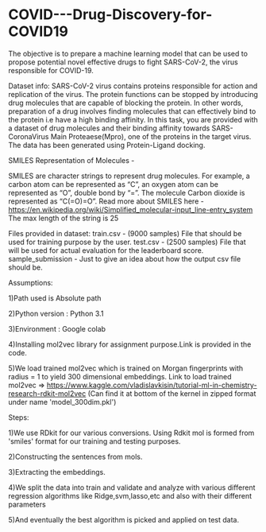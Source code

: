 # COVID---Drug-Discovery-for-COVID19
The objective is to prepare a machine learning model that can be used to propose potential novel effective drugs to fight SARS-CoV-2, the virus responsible for COVID-19.


Dataset info:
SARS-CoV-2 virus contains proteins responsible for action and replication of the virus. The protein functions can be stopped by introducing drug molecules that are capable of blocking the protein. In other words, preparation of a drug involves finding molecules that can effectively bind to the protein i.e have a high binding affinity.
In this task, you are provided with a dataset of drug molecules and their binding affinity towards SARS-CoronaVirus Main Proteaese(Mpro), one of the proteins in the target virus.
The data has been generated using Protein-Ligand docking.



SMILES Representation of Molecules -

SMILES are character strings to represent drug molecules. For example, a carbon atom can be represented as “C”, an oxygen atom can be represented as “O”, double bond by “=”. The molecule Carbon dioxide is represented as “C(=O)=O”. Read more about SMILES here - https://en.wikipedia.org/wiki/Simplified_molecular-input_line-entry_system
The max length of the string is 25


Files provided in dataset:
train.csv - (9000 samples) File that should be used for training purpose by the user.
test.csv - (2500 samples) File that will be used for actual evaluation for the leaderboard score.
sample_submission - Just to give an idea about how the output csv file should be.



Assumptions:

1)Path used is Absolute path

2)Python version : Python 3.1

3)Environment : Google colab

4)Installing mol2vec library for assignment purpose.Link is provided in the code.

5)We load trained mol2vec which is trained on Morgan fingerprints with radius = 1 to yield 300 dimensional embeddings.
Link to load trained mol2vec  => https://www.kaggle.com/vladislavkisin/tutorial-ml-in-chemistry-research-rdkit-mol2vec (Can find it at bottom of the kernel in zipped format under name 'model_300dim.pkl')


Steps:

1)We use RDkit for our various conversions. Using Rdkit mol is formed from 'smiles' format for our training and testing purposes.

2)Constructing the sentences from mols.

3)Extracting the embeddings.

4)We split the data into train and validate and analyze with various different regression algorithms like Ridge,svm,lasso,etc and also with their different parameters

5)And eventually the best algorithm is picked and applied on test data.
